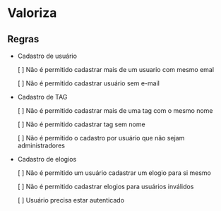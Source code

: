 # Valoriza

## Regras

- Cadastro de usuário
  
   [ ] Não é permitido cadastrar mais de um usuario com mesmo emal

   [ ] Não é permitido cadastrar usuário sem e-mail

- Cadastro de TAG
  
   [ ] Não é permitido cadastrar mais de uma tag com o mesmo nome

   [ ] Não é permitido cadastrar tag sem nome

   [ ] Não é permitido o cadastro por usuário que não sejam administradores

- Cadastro de elogios
  
   [ ] Não é permitido um usuário cadastrar um elogio para si mesmo

   [ ] Não é permitido cadastrar elogios para usuários inválidos

   [ ] Usuário precisa estar autenticado